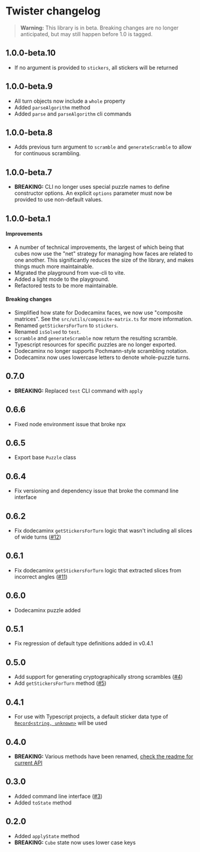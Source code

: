 # Twister changelog

> **Warning:** This library is in beta. Breaking changes are no longer anticipated, but may still happen before 1.0 is tagged.

## 1.0.0-beta.10

- If no argument is provided to `stickers`, all stickers will be returned

## 1.0.0-beta.9

- All turn objects now include a `whole` property
- Added `parseAlgorithm` method
- Added `parse` and `parseAlgorithm` cli commands

## 1.0.0-beta.8

- Adds previous turn argument to `scramble` and `generateScramble` to allow for continuous scrambling.

## 1.0.0-beta.7

- **BREAKING:** CLI no longer uses special puzzle names to define constructor options. An explicit `options` parameter must now be provided to use non-default values.

## 1.0.0-beta.1

#### Improvements

- A number of technical improvements, the largest of which being that cubes now use the "net" strategy for managing how faces are related to one another. This significantly reduces the size of the library, and makes things much more maintainable.
- Migrated the playground from vue-cli to vite.
- Added a light mode to the playground.
- Refactored tests to be more maintainable.

#### Breaking changes

- Simplified how state for Dodecaminx faces, we now use "composite matrices". See the `src/utils/composite-matrix.ts` for more information.
- Renamed `getStickersForTurn` to `stickers`.
- Renamed `isSolved` to `test`.
- `scramble` and `generateScramble` now return the resulting scramble.
- Typescript resources for specific puzzles are no longer exported.
- Dodecaminx no longer supports Pochmann-style scrambling notation.
- Dodecaminx now uses lowercase letters to denote whole-puzzle turns.

## 0.7.0

-  **BREAKING:** Replaced `test` CLI command with `apply`

## 0.6.6

- Fixed node environment issue that broke npx

## 0.6.5

- Export base `Puzzle` class

## 0.6.4

- Fix versioning and dependency issue that broke the command line interface

## 0.6.2

- Fix dodecaminx `getStickersForTurn` logic that wasn't including all slices of wide turns ([#12](https://github.com/scottbedard/twister/issues/12))

## 0.6.1

- Fix dodecaminx `getStickersForTurn` logic that extracted slices from incorrect angles ([#11](https://github.com/scottbedard/twister/issues/11))

## 0.6.0

- Dodecaminx puzzle added

## 0.5.1

- Fix regression of default type definitions added in v0.4.1

## 0.5.0

- Add support for generating cryptographically strong scrambles ([#4](https://github.com/scottbedard/twister/issues/4))
- Add `getStickersForTurn` method ([#5](https://github.com/scottbedard/twister/issues/5))

## 0.4.1

- For use with Typescript projects, a default sticker data type of [`Record<string, unknown>`](https://www.typescriptlang.org/docs/handbook/utility-types.html#recordkeystype) will be used

## 0.4.0

- **BREAKING:** Various methods have been renamed, [check the readme for current API](https://github.com/scottbedard/twister#api)

## 0.3.0

- Added command line interface ([#3](https://github.com/scottbedard/twister/issues/3))
- Added `toState` method

## 0.2.0

- Added `applyState` method
- **BREAKING:** `Cube` state now uses lower case keys
